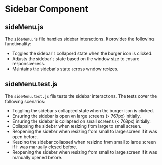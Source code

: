 # Sidebar Component

## sideMenu.js

The `sideMenu.js` file handles sidebar interactions. It provides the following functionality:

- Toggles the sidebar's collapsed state when the burger icon is clicked.
- Adjusts the sidebar's state based on the window size to ensure responsiveness.
- Maintains the sidebar's state across window resizes.

## sideMenu.test.js

The `sideMenu.test.js` file tests the sidebar interactions. The tests cover the following scenarios:

- Toggling the sidebar's collapsed state when the burger icon is clicked.
- Ensuring the sidebar is open on large screens (> 767px) initially.
- Ensuring the sidebar is collapsed on small screens (< 768px) initially.
- Collapsing the sidebar when resizing from large to small screen.
- Reopening the sidebar when resizing from small to large screen if it was open before.
- Keeping the sidebar collapsed when resizing from small to large screen if it was manually closed before.
- Reopening the sidebar when resizing from small to large screen if it was manually opened before.
